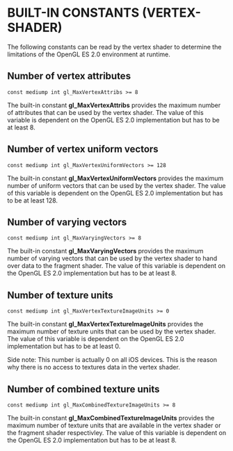 

# BUILT-IN CONSTANTS (VERTEX-SHADER)

The following constants can be read by the vertex shader to determine the limitations of the OpenGL ES 2.0 environment at runtime.



## Number of vertex attributes

    const mediump int gl_MaxVertexAttribs >= 8

The built-in constant **gl_MaxVertexAttribs** provides the maximum number of attributes that can be used by the vertex shader. The value of this variable is dependent on the OpenGL ES 2.0 implementation but has to be at least 8.



## Number of vertex uniform vectors

    const mediump int gl_MaxVertexUniformVectors >= 128

The built-in constant **gl_MaxVertexUniformVectors** provides the maximum number of uniform vectors that can be used by the vertex shader. The value of this variable is dependent on the OpenGL ES 2.0 implementation but has to be at least 128.

## Number of varying vectors

    const mediump int gl_MaxVaryingVectors >= 8

The built-in constant **gl_MaxVaryingVectors** provides the maximum number of varying vectors that can be used by the vertex shader to hand over data to the fragment shader. The value of this variable is dependent on the OpenGL ES 2.0 implementation but has to be at least 8.

## Number of texture units

    const mediump int gl_MaxVertexTextureImageUnits >= 0

The built-in constant **gl_MaxVertexTextureImageUnits** provides the maximum number of texture units that can be used by the vertex shader. The value of this variable is dependent on the OpenGL ES 2.0 implementation but has to be at least 0.

Side note: This number is actually 0 on all iOS devices. This is the reason why there is no access to textures data in the vertex shader.

## Number of combined texture units

    const mediump int gl_MaxCombinedTextureImageUnits >= 8

The built-in constant **gl_MaxCombinedTextureImageUnits** provides the maximum number of texture units that are available in the vertex shader or the fragment shader respectivley. The value of this variable is dependent on the OpenGL ES 2.0 implementation but has to be at least 8.
